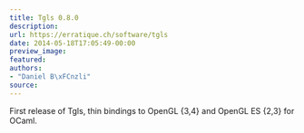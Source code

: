 ```yaml
---
title: Tgls 0.8.0
description:
url: https://erratique.ch/software/tgls
date: 2014-05-18T17:05:49-00:00
preview_image:
featured:
authors:
- "Daniel B\xFCnzli"
source:
---
```


<p>First release of Tgls, thin bindings to OpenGL {3,4} and OpenGL ES {2,3} for OCaml.</p>
